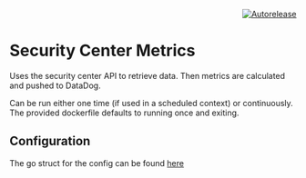 <p align=right>
<a href=https://autorelease.dmz.general.palantir.tech/palantir/tenablesc-metrics><img src=https://img.shields.io/badge/Perform%20an-Autorelease-success.svg alt=Autorelease></a>
</p>

# Security Center Metrics

Uses the security center API to retrieve data.  Then metrics are calculated and pushed to DataDog.

Can be run either one time (if used in a scheduled context) or continuously.  The provided dockerfile defaults to running once and exiting.

## Configuration

The go struct for the config can be found [here](cmd/config.go#L26)
